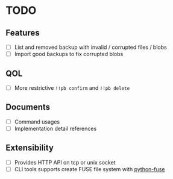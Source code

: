 # TODO

## Features

- [ ] List and removed backup with invalid / corrupted files / blobs
- [ ] Import good backups to fix corrupted blobs

## QOL

- [ ] More restrictive `!!pb confirm` and `!!pb delete`

## Documents

- [ ] Command usages
- [ ] Implementation detail references

## Extensibility

- [ ] Provides HTTP API on tcp or unix socket
- [ ] CLI tools supports create FUSE file system with [python-fuse](https://github.com/libfuse/python-fuse)
